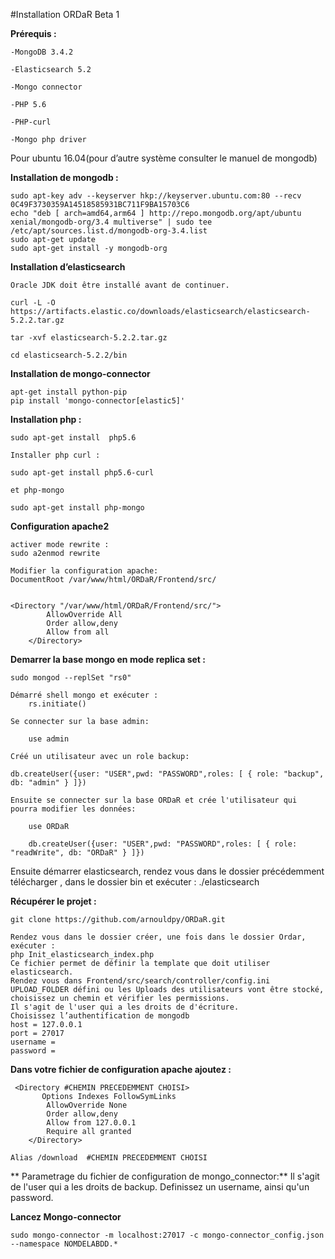 

#Installation ORDaR Beta 1



**Prérequis :**

    -MongoDB 3.4.2

    -Elasticsearch 5.2

    -Mongo connector 

    -PHP 5.6

    -PHP-curl

    -Mongo php driver


Pour ubuntu 16.04(pour d’autre système consulter le manuel de mongodb)

**Installation de mongodb :**

    sudo apt-key adv --keyserver hkp://keyserver.ubuntu.com:80 --recv 0C49F3730359A14518585931BC711F9BA15703C6
    echo "deb [ arch=amd64,arm64 ] http://repo.mongodb.org/apt/ubuntu xenial/mongodb-org/3.4 multiverse" | sudo tee /etc/apt/sources.list.d/mongodb-org-3.4.list
    sudo apt-get update
    sudo apt-get install -y mongodb-org



**Installation d’elasticsearch**

    Oracle JDK doit être installé avant de continuer.

    curl -L -O https://artifacts.elastic.co/downloads/elasticsearch/elasticsearch-5.2.2.tar.gz

    tar -xvf elasticsearch-5.2.2.tar.gz

    cd elasticsearch-5.2.2/bin


**Installation de mongo-connector**

    apt-get install python-pip
    pip install 'mongo-connector[elastic5]'

**Installation php :**

    sudo apt-get install  php5.6

    Installer php curl :

    sudo apt-get install php5.6-curl
    
    et php-mongo

    sudo apt-get install php-mongo

**Configuration apache2**

    activer mode rewrite :
    sudo a2enmod rewrite

    Modifier la configuration apache:
    DocumentRoot /var/www/html/ORDaR/Frontend/src/


    <Directory "/var/www/html/ORDaR/Frontend/src/">
            AllowOverride All
            Order allow,deny
            Allow from all
        </Directory>

**Demarrer la base mongo en mode replica set :**
    
    sudo mongod --replSet "rs0"

    Démarré shell mongo et exécuter :
        rs.initiate()

    Se connecter sur la base admin:

        use admin

    Créé un utilisateur avec un role backup:

    db.createUser({user: "USER",pwd: "PASSWORD",roles: [ { role: "backup", db: "admin" } ]})

    Ensuite se connecter sur la base ORDaR et crée l'utilisateur qui pourra modifier les données:

        use ORDaR

        db.createUser({user: "USER",pwd: "PASSWORD",roles: [ { role: "readWrite", db: "ORDaR" } ]})

Ensuite démarrer elasticsearch,
rendez vous dans le dossier précédemment télécharger , dans le dossier bin et exécuter :
./elasticsearch

**Récupérer le projet :**

    git clone https://github.com/arnouldpy/ORDaR.git

    Rendez vous dans le dossier créer, une fois dans le dossier Ordar, exécuter :
    php Init_elasticsearch_index.php 
    Ce fichier permet de définir la template que doit utiliser elasticsearch.
    Rendez vous dans Frontend/src/search/controller/config.ini
    UPLOAD_FOLDER défini ou les Uploads des utilisateurs vont être stocké, 
    choisissez un chemin et vérifier les permissions.
    Il s'agit de l'user qui a les droits de d'écriture.
    Choisissez l’authentification de mongodb 
    host = 127.0.0.1
    port = 27017
    username =
    password =

**Dans votre fichier de configuration apache ajoutez :**

     <Directory #CHEMIN PRECEDEMMENT CHOISI>
           Options Indexes FollowSymLinks
            AllowOverride None
            Order allow,deny
            Allow from 127.0.0.1
            Require all granted
        </Directory>

    Alias /download  #CHEMIN PRECEDEMMENT CHOISI

** Parametrage du fichier de configuration de mongo_connector:**
Il s'agit de l'user qui a les droits de backup.
Definissez un username, ainsi qu'un password.




**Lancez Mongo-connector**

    sudo mongo-connector -m localhost:27017 -c mongo-connector_config.json  --namespace NOMDELABDD.*


